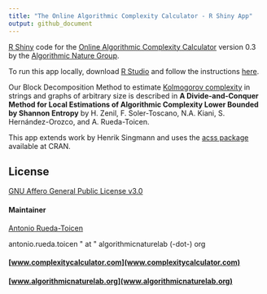 ```yaml
---
title: "The Online Algorithmic Complexity Calculator - R Shiny App"
output: github_document
---
```



[R Shiny](http://shiny.rstudio.com/) code for the [Online Algorithmic Complexity Calculator](http://complexitycalculator.com/) version 0.3 by the [Algorithmic Nature Group](http://algorithmicnaturelab.org/). 

To run this app locally, download [R Studio](https://www.rstudio.com/) and follow the instructions [here](http://shiny.rstudio.com/tutorial/lesson1/). 


Our Block Decomposition Method to estimate [Kolmogorov complexity](http://www.scholarpedia.org/article/Algorithmic_complexity) in strings and graphs of arbitrary size is described in **A Divide-and-Conquer Method for Local Estimations of Algorithmic Complexity Lower Bounded by Shannon Entropy** by H. Zenil, F. Soler-Toscano, N.A. Kiani, S. Hernández-Orozco, and A. Rueda-Toicen.

This app extends work by Henrik Singmann and uses the [acss package](https://cran.r-project.org/web/packages/acss/index.html) available at CRAN.

## License

[GNU Affero General Public License v3.0](http://choosealicense.com/licenses/agpl-3.0)

#### Maintainer

[Antonio Rueda-Toicen](http://www.digital-spaceti.me/)

antonio.rueda.toicen " at "  algorithmicnaturelab (-dot-) org

#### [www.complexitycalculator.com](www.complexitycalculator.com)

#### [www.algorithmicnaturelab.org](www.algorithmicnaturelab.org)

